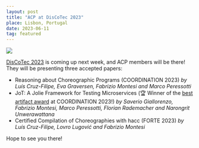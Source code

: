 ```yaml
---
layout: post
title: "ACP at DisCoTec 2023"
place: Lisbon, Portugal
date: 2023-06-11
tag: featured
---
```

<img class="img-fluid mx-auto d-block" src="/images/posts/discotec2023-banner.png">

[DisCoTec 2023](https://www.discotec.org/2023/programme) is coming up next week, and ACP members will be there! They will be presenting three accepted papers:

- Reasoning about Choreographic Programs (COORDINATION 2023) *by Luís Cruz-Filipe, Eva Graversen, Fabrizio Montesi and Marco Peressotti*
- JoT: A Jolie Framework for Testing Microservices (🏆 Winner of the [best artifact award](https://www.discotec.org/2023/programme#discotec-best-artefacts) at COORDINATION 2023!) *by Saverio Giallorenzo, Fabrizio Montesi, Marco Peressotti, Florian Rademacher and Narongrit Unwerawattana*
- Certified Compilation of Choreographies with hacc (FORTE 2023) *by Luís Cruz-Filipe, Lovro Lugović and Fabrizio Montesi*

Hope to see you there!